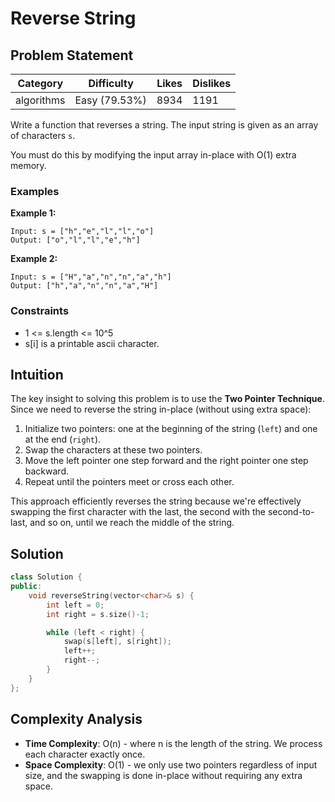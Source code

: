 # Reverse String

## Problem Statement

Category | Difficulty | Likes | Dislikes
---------|------------|-------|--------
algorithms | Easy (79.53%) | 8934 | 1191

Write a function that reverses a string. The input string is given as an array of characters `s`.

You must do this by modifying the input array in-place with O(1) extra memory.

### Examples

**Example 1:**
```
Input: s = ["h","e","l","l","o"]
Output: ["o","l","l","e","h"]
```

**Example 2:**
```
Input: s = ["H","a","n","n","a","h"]
Output: ["h","a","n","n","a","H"]
```

### Constraints

- 1 <= s.length <= 10^5
- s[i] is a printable ascii character.

## Intuition

The key insight to solving this problem is to use the **Two Pointer Technique**. Since we need to reverse the string in-place (without using extra space):

1. Initialize two pointers: one at the beginning of the string (`left`) and one at the end (`right`).
2. Swap the characters at these two pointers.
3. Move the left pointer one step forward and the right pointer one step backward.
4. Repeat until the pointers meet or cross each other.

This approach efficiently reverses the string because we're effectively swapping the first character with the last, the second with the second-to-last, and so on, until we reach the middle of the string.

## Solution

```cpp
class Solution {
public:
    void reverseString(vector<char>& s) {
        int left = 0;
        int right = s.size()-1;

        while (left < right) {
            swap(s[left], s[right]);
            left++;
            right--;
        }
    }
};
```

## Complexity Analysis

- **Time Complexity**: O(n) - where n is the length of the string. We process each character exactly once.
- **Space Complexity**: O(1) - we only use two pointers regardless of input size, and the swapping is done in-place without requiring any extra space.
